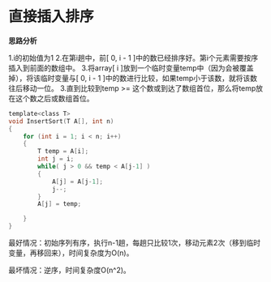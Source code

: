 # 直接插入排序

**思路分析**

1.i的初始值为1
2.在第i趟中，前[ 0, i - 1 ]中的数已经排序好。第i个元素需要按序插入到前面的数组中。
3.将array[ i ]放到一个临时变量temp中（因为会被覆盖掉），将该临时变量与[ 0, i - 1 ]中的数进行比较，如果temp小于该数，就将该数往后移动一位。
3.直到比较到temp >= 这个数或到达了数组首位，那么将temp放在这个数之后或数组首位。

```c
template<class T>
void InsertSort(T A[], int n)
{
	for (int i = 1; i < n; i++)
	{
		T temp = A[i];
		int j = i;
		while( j > 0 && temp < A[j-1] )
        {
            A[j] = A[j-1];
            j--;
        }
        A[j] = temp;

	}
}
```

最好情况：初始序列有序，执行n-1趟，每趟只比较1次，移动元素2次（移到临时变量，再移回来），时间复杂度为O(n)。

最坏情况：逆序，时间复杂度O(n^2)。